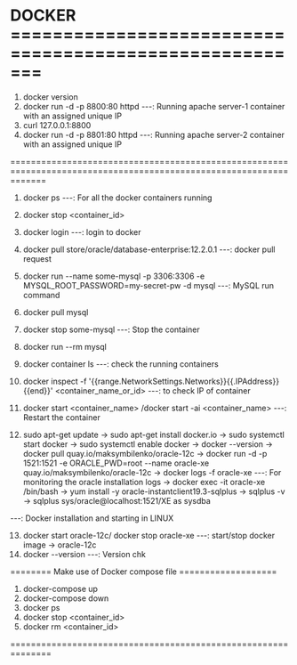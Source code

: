 # DOCKER =======================================================

1. docker version
2. docker run -d -p 8800:80 httpd ---: Running apache server-1 container with an assigned unique IP
3. curl 127.0.0.1:8800
4. docker run -d -p 8801:80 httpd ---: Running apache server-2 container with an assigned unique IP














===================================================================================================================
1. docker ps ---: For all the docker containers running
2. docker stop <container_id>
3. docker login ---: login to docker
4. docker pull store/oracle/database-enterprise:12.2.0.1 ---: docker pull request
5. docker run --name some-mysql -p 3306:3306 -e MYSQL_ROOT_PASSWORD=my-secret-pw -d mysql  ---: MySQL run command
6. docker pull mysql
7. docker stop some-mysql ---: Stop the container <some-mysql>
8. docker run --rm mysql
9. docker container ls ---: check the running containers
10. docker inspect -f '{{range.NetworkSettings.Networks}}{{.IPAddress}}{{end}}' <container_name_or_id>  ---: to check IP of container
11. docker start <container_name> /docker start -ai <container_name>  ---: Restart the container

12. sudo apt-get update 
-> sudo apt-get install docker.io 
-> sudo systemctl start docker 
-> sudo systemctl enable docker
-> docker --version 
-> docker pull quay.io/maksymbilenko/oracle-12c 
-> docker run -d -p 1521:1521 -e ORACLE_PWD=root --name oracle-xe quay.io/maksymbilenko/oracle-12c
-> docker logs -f oracle-xe ---: For monitoring the oracle installation logs
-> docker exec -it oracle-xe /bin/bash
-> yum install -y oracle-instantclient19.3-sqlplus
-> sqlplus -v
-> sqlplus sys/oracle@localhost:1521/XE as sysdba

---: Docker installation and starting in LINUX

13. docker start oracle-12c/ docker stop oracle-xe ---: start/stop docker image -> oracle-12c
14. docker --version ---: Version chk

======== Make use of Docker compose file ===================

1. docker-compose up
2. docker-compose down
3. docker ps
4. docker stop <container_id>
5. docker rm <container_id>

==============================================================